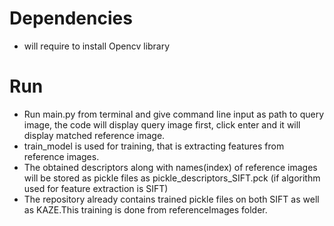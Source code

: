 # Dependencies
- will require to install Opencv library
# Run
- Run main.py from terminal and give command line input as path to query image, the code will display query image first, click enter and it will display matched reference image.
- train_model is used for training, that is extracting features from reference images. 
- The obtained descriptors along with names(index) of reference images will be stored as pickle files as pickle_descriptors_SIFT.pck (if algorithm used for feature extraction is SIFT)
- The repository already contains trained pickle files on both SIFT as well as KAZE.This training is done from referenceImages folder.
